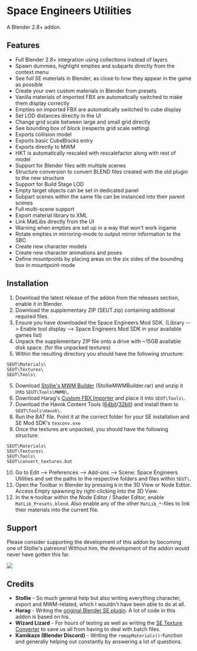 # Space Engineers Utilities
A Blender 2.8+ addon.

## Features
* Full Blender 2.8+ integration using collections instead of layers
* Spawn dummies, highlight empties and subparts directly from the context menu
* See full SE materials in Blender, as close to how they appear in the game as possible
* Create your own custom materials in Blender from presets
* Vanilla materials of imported FBX are automatically switched to make them display correctly
* Empties on imported FBX are automatically switched to cube display
* Set LOD distances directly in the UI
* Change grid scale between large and small grid directly
* See bounding box of block (respects grid scale setting)
* Exports collision model
* Exports basic CubeBlocks entry
* Exports directly to MWM
* HKT is automatically rescaled with rescalefactor along with rest of model
* Support for Blender files with multiple scenes
* Structure conversion to convert BLEND files created with the old plugin to the new structure
* Support for Build Stage LOD
* Empty target objects can be set in dedicated panel
* Subpart scenes within the same file can be instanced into their parent scenes
* Full multi-scene support
* Export material library to XML
* Link MatLibs directly from the UI
* Warning when empties are set up in a way that won't work ingame
* Rotate empties in mirroring-mode to output mirror information to the SBC
* Create new character models
* Create new character animations and poses
* Define mountpoints by placing areas on the six sides of the bounding box in mountpoint-mode

## Installation
1. Download the latest release of the addon from the releases section, enable it in Blender.
2. Download the supplementary ZIP (SEUT.zip) containing additional required files.
3. Ensure you have downloaded the Space Engineers Mod SDK. (Library --> Enable tool display --> Space Engineers Mod SDK in your available games list)
4. Unpack the supplementary ZIP file onto a drive with ~15GB available disk space. (for the unpacked textures)
5. Within the resulting directory you should have the following structure:
```
SEUT\Materials\
SEUT\Textures\
SEUT\Tools\
```
5. Download [Stollie's MWM Builder](https://github.com/cstahlhut/MWMBuilder/releases) (StollieMWMBuilder.rar) and unzip it into `SEUT\Tools\MWMB\`.
6. Download Harag's [Custom FBX Importer](https://github.com/harag-on-steam/fbximporter/releases/tag/havok2013.1-fbx2015.1) and place it into `SEUT\Tools\`.
7. Download the Havok Content Tools ([64bit](https://drive.google.com/open?id=1bXqAcIvzTHpxuAcMogduHqohL0zXq90i)/[32bit](https://drive.google.com/open?id=1DL3-evI3LSIstVTjYvjw01rtpI3iAhDh)) and install them to `SEUT\Tools\Havok\`.
8. Run the BAT file. Point it at the correct folder for your SE installation and SE Mod SDK's `texconv.exe`
9. Once the textures are unpacked, you should have the following structure:
```
SEUT\Materials\
SEUT\Textures\
SEUT\Tools\
SEUT\convert_textures.bat
```
10. Go to Edit --> Preferences --> Add-ons --> Scene: Space Engineers Utilities and set the paths to the respective folders and files within `SEUT\`.
11. Open the Toolbar in Blender by pressing `N` in the 3D View or Node Editor. Access Empty spawning by right-clicking into the 3D View.
12. In the `N`-toolbar within the Node Editor / Shader Editor, enable `MatLib_Presets.blend`. Also enable any of the other `MatLib_*`-files to link their materials into the current file.

## Support	
Please consider supporting the development of this addon by becoming one of Stollie's patreons! Without him, the development of the addon would never have gotten this far.	

[![](https://upload.wikimedia.org/wikipedia/commons/thumb/8/82/Patreon_logo_with_wordmark.svg/512px-Patreon_logo_with_wordmark.svg.png)](https://www.patreon.com/Stollie)	

## Credits	
* **Stollie** - So much general help but also writing everything character, export and MWM-related, which I wouldn't have been able to do at all.	
* **Harag** - Writing the [original Blender SE plugin](https://github.com/harag-on-steam/se-blender). A lot of code in this addon is based on his.	
* **Wizard Lizard** - For hours of testing as well as writing the [SE Texture Converter](https://github.com/TheWizardLizard/SETextureConverter) to save us all from having to deal with batch files.
* **Kamikaze (Blender Discord)** - Writing the `remapMaterials()`-function and generally helping out constantly by answering a lot of questions.
